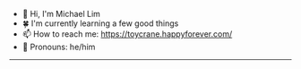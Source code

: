 - 👏 Hi, I'm Michael Lim
- 🍀 I'm currently learning a few good things
- 📫 How to reach me: https://toycrane.happyforever.com/
- 🧛 Pronouns: he/him

---

<!--
**michaeldslim/michaeldslim** is a ✨ _special_ ✨ repository because its `README.md` (this file) appears on your GitHub profile.

Here are some ideas to get you started:

- 🔭 I’m currently working on ...
- 🌱 I’m currently learning ...
- 👯 I’m looking to collaborate on ...
- 🤔 I’m looking for help with ...
- 💬 Ask me about ...
- 📫 How to reach me: ...
- 😄 Pronouns: ...
- ⚡ Fun fact: ...
-->
